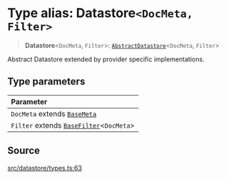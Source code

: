 # Type alias: Datastore`<DocMeta, Filter>`

> **Datastore**\<`DocMeta`, `Filter`\>: [`AbstractDatastore`](../../../classes/AbstractDatastore.md)\<`DocMeta`, `Filter`\>

Abstract Datastore extended by provider specific implementations.

## Type parameters

| Parameter |
| :------ |
| `DocMeta` extends [`BaseMeta`](BaseMeta.md) |
| `Filter` extends [`BaseFilter`](BaseFilter.md)\<`DocMeta`\> |

## Source

[src/datastore/types.ts:63](https://github.com/dexaai/llm-tools/blob/3551610/src/datastore/types.ts#L63)
